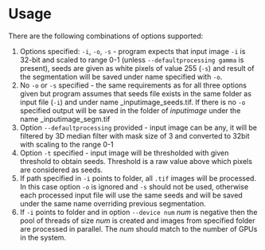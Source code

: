 # Usage

There are the following combinations of options supported:

1. Options specified: `-i`, `-o`, `-s` - program expects that input image `-i` is 32-bit and scaled to range 0-1
   (unless `--defaultprocessing gamma` is present), seeds are given as white pixels of value 255 (`-s`) and result of
   the segmentation will be saved under name specified with `-o`.
2. No `-o` or `-s` specified - the same requirements as for all three options given but program assumes that seeds file
   exists in the same folder as input file (`-i`) and under name _inputimage_seeds.tif. If there is no `-o` specified
   output will be saved in the folder of _inputimage_ under the name _inputimage_segm.tif
3. Option `--defaultprocessing` provided - input image can be any, it will be filtered by 3D median filter with mask 
   size of 3 and converted to 32bit with scaling to the range 0-1
4. Option `-t` specified - input image will be thresholded with given threshold to obtain seeds. Threshold is a raw 
   value above which pixels are considered as seeds.
5. If path specified in `-i` points to folder, all `.tif` images will be processed. In this case option `-o` is ignored
   and `-s` should not be used, otherwise each processed input file will use the same seeds and will be saved under the 
   same name overriding previous segmentation.  
6. If `-i` points to folder and in option `--device num` *num* is negative then  the pool of threads of size *num* is 
   created and images from specified folder are processed in parallel. The *num* should match to the number of GPUs in 
   the system.
